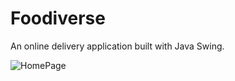 # Foodiverse

An online delivery application built with Java Swing.

![HomePage](src/main/java/com/foodverse/assets/images/home.png)
